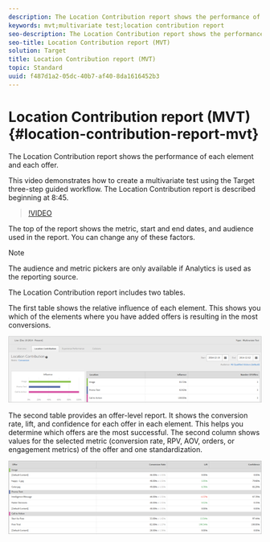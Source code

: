 ```yaml
---
description: The Location Contribution report shows the performance of each element and each offer.
keywords: mvt;multivariate test;location contribution report
seo-description: The Location Contribution report shows the performance of each element and each offer.
seo-title: Location Contribution report (MVT)
solution: Target
title: Location Contribution report (MVT)
topic: Standard
uuid: f487d1a2-05dc-40b7-af40-8da1616452b3
---
```


# Location Contribution report (MVT){#location-contribution-report-mvt}

The Location Contribution report shows the performance of each element and each offer.

This video demonstrates how to create a multivariate test using the Target three-step guided workflow. The Location Contribution report is described beginning at 8:45.

>[!VIDEO](https://www.youtube.com/watch?v=X8w5IQqEOow)

The top of the report shows the metric, start and end dates, and audience used in the report. You can change any of these factors.

>[!NOTE]
>
>The audience and metric pickers are only available if Analytics is used as the reporting source.

The Location Contribution report includes two tables.

The first table shows the relative influence of each element. This shows you which of the elements where you have added offers is resulting in the most conversions.

![](assets/locationcontributiontop.png)

The second table provides an offer-level report. It shows the conversion rate, lift, and confidence for each offer in each element. This helps you determine which offers are the most successful. The second column shows values for the selected metric (conversion rate, RPV, AOV, orders, or engagement metrics) of the offer and one standardization.

![](assets/locationcontributionbottom.png)

